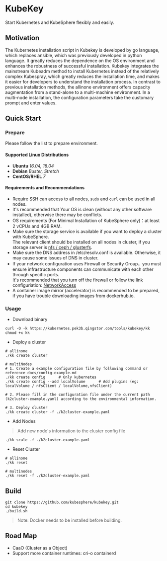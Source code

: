 # KubeKey
Start Kubernetes and KubeSphere flexibly and easily.
## Motivation
The Kubernetes installation script in Kubekey is developed by go language, which replaces ansible, which was previously developed in python language. It greatly reduces the dependence on the OS environment and enhances the robustness of successful installation. Kubekey integrates the mainstream Kubeadm method to install Kubernetes instead of the relatively complex Kubespray, which greatly reduces the installation time, and makes it easier for developers to understand the installation process. In contrast to previous installation methods, the allinone environment offers capacity augmentation from a stand-alone to a multi-machine environment. In a multi-node installation, the configuration parameters take the customary prompt and enter values.
## Quick Start
### Prepare
Please follow the list to prepare environment.
#### Supported Linux Distributions
* **Ubuntu**  *16.04, 18.04*
* **Debian**  *Buster, Stretch*
* **CentOS/RHEL**  *7*
#### Requirements and Recommendations
* Require SSH can access to all nodes, `sudo` and `curl` can be used in all nodes.
* It's recommended that Your OS is clean (without any other software installed), otherwise there may be conflicts.
* OS requirements (For Minimal Installation of KubeSphere only)：at least 2 vCPUs and 4GB RAM.
* Make sure the storage service is available if you want to deploy a cluster with KubeSphere.<br>
  The relevant client should be installed on all nodes in cluster, if you storage server is [nfs / ceph / glusterfs](./docs/storage-client.md).
* Make sure the DNS address in /etc/resolv.conf is available. Otherwise, it may cause some issues of DNS in cluster.
* If your network configuration uses Firewall or Security Group，you must ensure infrastructure components can communicate with each other through specific ports.<br>
  It's recommended that you turn off the firewall or follow the link configuriation: [NetworkAccess](./docs/network-access.md)
* A container image mirror (accelerator) is recommended to be prepared, if you have trouble downloading images from dockerhub.io.          

### Usage
* Download binary
```shell script
curl -O -k https://kubernetes.pek3b.qingstor.com/tools/kubekey/kk
chmod +x kk
```
* Deploy a cluster
```shell script
# allinone
./kk create cluster

# multiNodes
# 1. Create a example configuration file by following command or reference docs/config-example.md
./kk create config      # Only kubernetes
./kk create config --add localVolume      # Add plugins (eg: localVolume / nfsClient / localVolume,nfsClient)

# 2. Please fill in the configuration file under the current path (k2cluster-example.yaml) according to the environmental information.

# 3. Deploy cluster
./kk create cluster -f ./k2cluster-example.yaml
```
* Add Nodes
> Add new node's information to the cluster config file
```shell script
./kk scale -f ./k2cluster-example.yaml
```
* Reset Cluster
```shell script
# allinone
./kk reset

# multinodes
./kk reset -f ./k2cluster-example.yaml
```

## Build
```shell script
git clone https://github.com/kubesphere/kubekey.git
cd kubekey
./build.sh
```
> Note: Docker needs to be installed before building.
## Road Map
* CaaO (Cluster as a Object)
* Support more container runtimes: cri-o containerd

